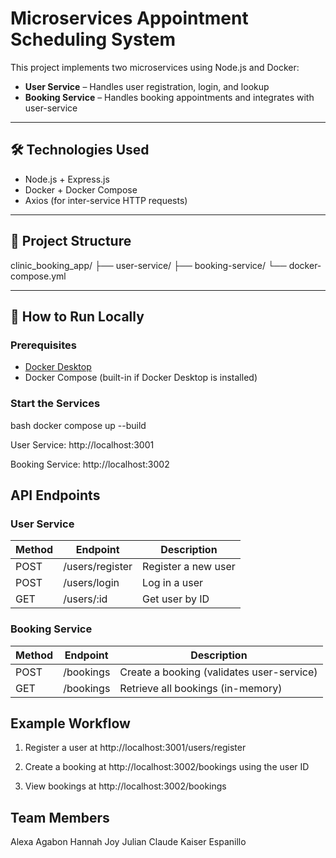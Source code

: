 # Microservices Appointment Scheduling System

This project implements two microservices using Node.js and Docker:
- **User Service** – Handles user registration, login, and lookup
- **Booking Service** – Handles booking appointments and integrates with user-service

---

## 🛠️ Technologies Used
- Node.js + Express.js
- Docker + Docker Compose
- Axios (for inter-service HTTP requests)

---

## 📂 Project Structure
clinic_booking_app/
├── user-service/
├── booking-service/
└── docker-compose.yml

---

## 🚀 How to Run Locally

### Prerequisites
- [Docker Desktop](https://www.docker.com/products/docker-desktop)
- Docker Compose (built-in if Docker Desktop is installed)

### Start the Services
bash
docker compose up --build

User Service: http://localhost:3001

Booking Service: http://localhost:3002

## API Endpoints
### User Service

| Method | Endpoint        | Description         |
| ------ | --------------- | ------------------- |
| POST   | /users/register | Register a new user |
| POST   | /users/login    | Log in a user       |
| GET    | /users/\:id     | Get user by ID      |

### Booking Service
| Method | Endpoint  | Description                               |
| ------ | --------- | ----------------------------------------- |
| POST   | /bookings | Create a booking (validates user-service) |
| GET    | /bookings | Retrieve all bookings (in-memory)         |

## Example Workflow
1. Register a user at http://localhost:3001/users/register

2. Create a booking at http://localhost:3002/bookings using the user ID

3. View bookings at http://localhost:3002/bookings

## Team Members
Alexa Agabon
Hannah Joy Julian
Claude Kaiser Espanillo
